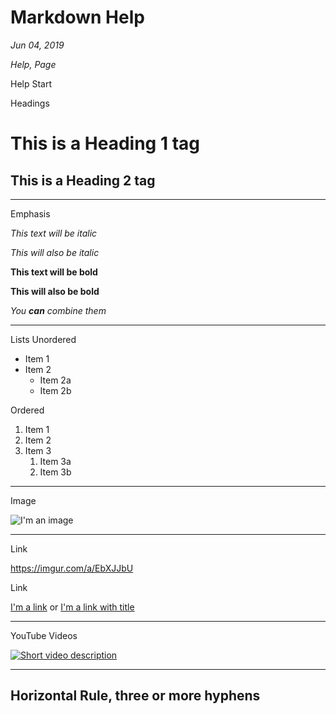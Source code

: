 # Markdown Help

*Jun 04, 2019*

*Help, Page*

Help Start

Headings

# This is a Heading 1 tag
## This is a Heading 2 tag
---
Emphasis

*This text will be italic*

_This will also be italic_

**This text will be bold**

__This will also be bold__

_You **can** combine them_

---

Lists
Unordered

* Item 1
* Item 2
  * Item 2a
  * Item 2b

Ordered

1. Item 1
1. Item 2
1. Item 3
   1. Item 3a
   1. Item 3b
   
---

Image

![I'm an image](https://kayakfriendly.com/img/12.jpg)

---

Link

https://imgur.com/a/EbXJJbU

Link

[I'm a link](https://imgur.com/a/EbXJJbU)
or
[I'm a link with title](https://www.google.com "Google's Homepage")

---

YouTube Videos

[![Short video description](http://img.youtube.com/vi/V29U8BCbzkg/0.jpg)](http://www.youtube.com/watch?v=V29U8BCbzkg)

---

Horizontal Rule, three or more hyphens
---
